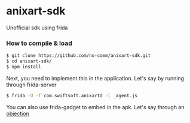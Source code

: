 # anixart-sdk

Unofficial sdk using frida

### How to compile & load

```sh
$ git clone https://github.com/no-comm/anixart-sdk.git
$ cd anixart-sdk/
$ npm install
```

Next, you need to implement this in the application. Let's say by running through frida-server

```sh
$ frida -U -f com.swiftsoft.anixartd -l _agent.js
```

You can also use frida-gadget to embed in the apk. Let's say through an [objection](https://github.com/sensepost/objection)